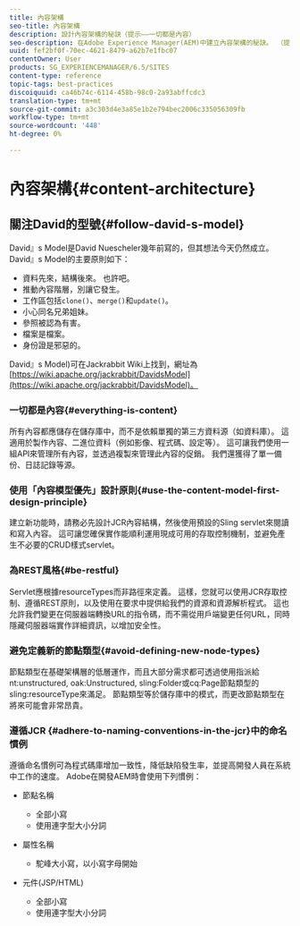 ```yaml
---
title: 內容架構
seo-title: 內容架構
description: 設計內容架構的秘訣（提示——一切都是內容）
seo-description: 在Adobe Experience Manager(AEM)中建立內容架構的秘訣。 （提示——一切皆為內容）
uuid: fef2bf0f-70ec-4621-8479-a62b7e1fbc07
contentOwner: User
products: SG_EXPERIENCEMANAGER/6.5/SITES
content-type: reference
topic-tags: best-practices
discoiquuid: ca46b74c-6114-458b-98c0-2a93abffcdc3
translation-type: tm+mt
source-git-commit: a3c303d4e3a85e1b2e794bec2006c335056309fb
workflow-type: tm+mt
source-wordcount: '448'
ht-degree: 0%

---
```



# 內容架構{#content-architecture}

## 關注David的型號{#follow-david-s-model}

David』s Model是David Nuescheler幾年前寫的，但其想法今天仍然成立。 David』s Model的主要原則如下：

* 資料先來，結構後來。 也許吧。
* 推動內容階層，別讓它發生。
* 工作區包括`clone()`、`merge()`和`update()`。
* 小心同名兄弟姐妹。
* 參照被認為有害。
* 檔案是檔案。
* 身份證是邪惡的。

David』s Model)可在Jackrabbit Wiki上找到，網址為[https://wiki.apache.org/jackrabbit/DavidsModel](https://wiki.apache.org/jackrabbit/DavidsModel)。

### 一切都是內容{#everything-is-content}

所有內容都應儲存在儲存庫中，而不是依賴單獨的第三方資料源（如資料庫）。 這適用於製作內容、二進位資料（例如影像、程式碼、設定等）。 這可讓我們使用一組API來管理所有內容，並透過複製來管理此內容的促銷。 我們還獲得了單一備份、日誌記錄等源。

### 使用「內容模型優先」設計原則{#use-the-content-model-first-design-principle}

建立新功能時，請務必先設計JCR內容結構，然後使用預設的Sling servlet來閱讀和寫入內容。 這可讓您確保實作能順利運用現成可用的存取控制機制，並避免產生不必要的CRUD樣式servlet。

### 為REST風格{#be-restful}

Servlet應根據resourceTypes而非路徑來定義。 這樣，您就可以使用JCR存取控制、遵循REST原則，以及使用在要求中提供給我們的資源和資源解析程式。 這也允許我們變更在伺服器端轉換URL的指令碼，而不需從用戶端變更任何URL，同時隱藏伺服器端實作詳細資訊，以增加安全性。

### 避免定義新的節點類型{#avoid-defining-new-node-types}

節點類型在基礎架構層的低層運作，而且大部分需求都可透過使用指派給nt:unstructured, oak:Unstructured, sling:Folder或cq:Page節點類型的sling:resourceType來滿足。 節點類型等於儲存庫中的模式，而更改節點類型在將來可能會非常昂貴。

### 遵循JCR {#adhere-to-naming-conventions-in-the-jcr}中的命名慣例

遵循命名慣例可為程式碼庫增加一致性，降低缺陷發生率，並提高開發人員在系統中工作的速度。 Adobe在開發AEM時會使用下列慣例：

* 節點名稱

   * 全部小寫
   * 使用連字型大小分詞

* 屬性名稱

   * 駝峰大小寫，以小寫字母開始

* 元件(JSP/HTML)

   * 全部小寫
   * 使用連字型大小分詞

